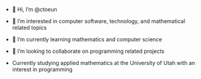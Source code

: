 - 👋 Hi, I’m @ctoeun
- 👀 I’m interested in computer software, technology, and mathematical related topics
- 🌱 I’m currently learning mathematics and computer science
- 💞️ I’m looking to collaborate on programming related projects

- Currently studying applied mathematics at the University of Utah with an interest in programming
